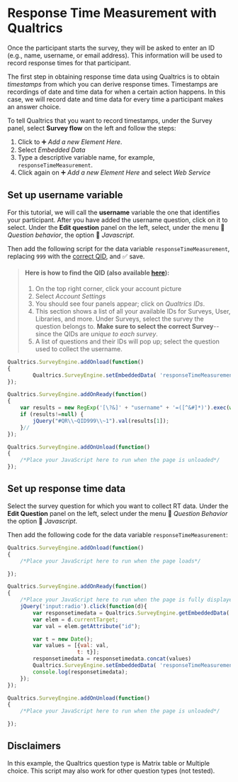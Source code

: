 # Response Time Measurement with Qualtrics

Once the participant starts the survey, they will be asked to enter an ID (e.g., name, username, or email address). This information will be used to record response times for that participant.

The first step in obtaining response time data using Qualtrics is to obtain *timestamps* from which you can derive response times. Timestamps are recordings of date and time data for when a certain action happens. In this case, we will record date and time data for every time a participant makes an answer choice.

To tell Qualtrics that you want to record timestamps, under the Survey panel, select **Survey flow** on the left and follow the steps: 

1. Click to :heavy_plus_sign: *Add a new Element Here*.
2. Select *Embedded Data*
3. Type a descriptive variable name, for example, `responseTimeMeasurement`.
4. Click again on :heavy_plus_sign: *Add a new Element Here* and select *Web Service*

## Set up username variable

For this tutorial, we will call the **username** variable the one that identifies your participant. After you have added the username question, click on it to select. Under the **Edit question** panel on the left, select, under the menu :arrow_down_small: *Question behavior*, the option :radio_button: *Javascript*. 

Then add the following script for the data variable `responseTimeMeasurement`, replacing `999` with the [correct QID](https://www.qualtrics.com/support/integrations/api-integration/finding-qualtrics-ids/#LocatingQualtricsIDs), and :white_check_mark: save.

> #### Here is how to find the QID (also available [here](https://www.qualtrics.com/support/integrations/api-integration/finding-qualtrics-ids/#LocatingQualtricsIDs)):
>
> 1. On the top right corner, click your account picture
> 2. Select *Account Settings*
> 3. You should see four panels appear; click on *Qualtrics IDs*.
> 4. This section shows a list of all your available IDs for Surveys, User, Libraries, and more. Under Surveys, select the survey the question belongs to. **Make sure to select the correct Survey**-- since the QIDs are *unique to each survey*.
> 5. A list of questions and their IDs will pop up; select the question used to collect the username.


```js
Qualtrics.SurveyEngine.addOnload(function()
{
    	Qualtrics.SurveyEngine.setEmbeddedData( 'responseTimeMeasurement', [{}]);
});

Qualtrics.SurveyEngine.addOnReady(function()
{
	var results = new RegExp('[\?&]' + "username" + '=([^&#]*)').exec(window.location.href);
	if (results!=null) {
		jQuery("#QR\\~QID999\\~1").val(results[1]);
	}//
});

Qualtrics.SurveyEngine.addOnUnload(function()
{
	/*Place your JavaScript here to run when the page is unloaded*/
});
```

## Set up response time data

Select the survey question for which you want to collect RT data. Under the **Edit Question** panel on the left, select under the menu :arrow_down_small: *Question Behavior* the option :radio_button: *Javascript*.

Then add the following code for the data variable `responseTimeMeasurement`:

```js
Qualtrics.SurveyEngine.addOnload(function()
{
	/*Place your JavaScript here to run when the page loads*/

});

Qualtrics.SurveyEngine.addOnReady(function()
{
	/*Place your JavaScript here to run when the page is fully displayed*/
    jQuery('input:radio').click(function(d){ 
        var responsetimedata = Qualtrics.SurveyEngine.getEmbeddedData('responseTimeMeasurement');
        var elem = d.currentTarget;
        var val = elem.getAttribute("id");

        var t = new Date();
        var values = [{val: val,
                      t: t}];    
        responsetimedata = responsetimedata.concat(values)
        Qualtrics.SurveyEngine.setEmbeddedData( 'responseTimeMeasurement', responsetimedata)
        console.log(responsetimedata);
    });
});

Qualtrics.SurveyEngine.addOnUnload(function()
{
	/*Place your JavaScript here to run when the page is unloaded*/

});
```


## Disclaimers

In this example, the Qualtrics question type is Matrix table or Multiple choice. This script may also work for other question types (not tested).
